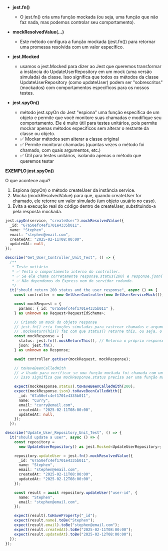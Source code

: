 - **jest.fn()**

  - O jest.fn() cria uma função mockada (ou seja, uma função que não faz nada, mas podemos controlar seu comportamento).

- **mockResolvedValue(...)**

  - Este método configura a função mockada (jest.fn()) para retornar uma promessa resolvida com um valor específico.

- **jest.Mocked<UpdateUserRepository>**

  - usamos o jest.Mocked para dizer ao Jest que queremos transformar a instância do UpdateUserRepository em um mock (uma versão simulada) da classe. Isso significa que todos os métodos da classe UpdateUserRepository (como updateUser) podem ser "sobrescritos" (mockados) com comportamentos específicos para os nossos testes.

- **jest.spyOn()**

  - método jest.spyOn do Jest "espiona" uma função específica de um objeto e permite que você monitore suas chamadas e modifique seu comportamento. Ele é muito útil para testes unitários, pois permite mockar apenas métodos específicos sem alterar o restante da classe ou objeto.
  - ✅ Mockar métodos sem alterar a classe original
  - ✅ Permite monitorar chamadas (quantas vezes o método foi chamado, com quais argumentos, etc.)
  - ✅ Útil para testes unitários, isolando apenas o método que queremos testar

**EXEMPLO jest.spyOn()**

O que acontece aqui?

1. Espiona (spyOn) o método createUser da instância service.
2. Mocka (mockResolvedValue) para que, quando createUser for chamado, ele retorne um valor simulado (um objeto usuário no caso).
3. Evita a execução real do código dentro de createUser, substituindo-a pela resposta mockada.

```ts
jest.spyOn(service, "createUser").mockResolvedValue({
  _id: "67a50efc4ef1701e4335b011",
  name: "Stephen",
  email: "stephen@email.com",
  createdAt: "2025-02-11T08:00:00",
  updatedAt: null,
});
```

```ts
describe("Get_User_Controller_Unit_Test", () => {
  /**
   * Teste unitário
   * ✅ Testa o comportamento interno do controller.
   * ✅ Se ele chama corretamente response.status(200) e response.json(...).
   * ✅ Não dependemos do Express nem do servidor rodando.
   */
  it("should return 200 status and the user response", async () => {
    const controller = new GetUserController(new GetUserServiceMock());

    const mockRequest = {
      params: { id: "67a50efc4ef1701e4335b011" },
    } as unknown as Request<RequestIdSchema>;

    // Criando um mock do objeto response
    // jest.fn() cria funções simuladas para rastrear chamadas e argumentos.
    // .mockReturnThis() faz com que status() retorne this, ou seja, o próprio objeto response, permitindo o encadeamento (response.status().json()).
    const mockResponse = {
      status: jest.fn().mockReturnThis(), // Retorna o próprio response para encadeamento
      json: jest.fn(),
    } as unknown as Response;

    await controller.getUser(mockRequest, mockResponse);

    // toHaveBeenCalledWith
    // ✔ Usado para verificar se uma função mockada foi chamada com um argumento específico.
    // Isso significa que mockResponse.status precisa ser uma função mockada pelo Jest, geralmente usando jest.fn() ou jest.spyOn().

    expect(mockResponse.status).toHaveBeenCalledWith(200);
    expect(mockResponse.json).toHaveBeenCalledWith({
      _id: "67a50efc4ef1701e4335b011",
      name: "Curry",
      email: "curry@email.com",
      createdAt: "2025-02-11T08:00:00",
      updatedAt: null,
    });
  });
```

```ts
describe("Update_User_Repository_Unit_Test", () => {
  it("should update a user", async () => {
    const repository =
      new UpdateUserRepository() as jest.Mocked<UpdateUserRepository>;

    repository.updateUser = jest.fn().mockResolvedValue({
      _id: "67a50efc4ef1701e4335b011",
      name: "Stephen",
      email: "stephen@email.com",
      createdAt: "2025-02-11T08:00:00",
      updatedAt: "2025-02-12T08:00:00",
    });

    const result = await repository.updateUser("user-id", {
      name: "Stephen",
      email: "stephen@email.com",
    });

    expect(result).toHaveProperty("_id");
    expect(result.name).toBe("Stephen");
    expect(result.email).toBe("stephen@email.com");
    expect(result.createdAt).toBe("2025-02-11T08:00:00");
    expect(result.updatedAt).toBe("2025-02-12T08:00:00");
  });
});
```
